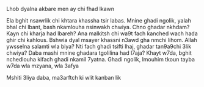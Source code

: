

Lhob dyalna akbare men ay chi fhad lkawn


Ela bghit nsawrlik chi khtara khassha tsir labas. Mnine ghadi ngolik, yalah bhal chi lbant, bash nkamlouha nsinwakh chwiya. Chno ghadar nkhdam? Kayn chi kharja had lbareh? Ana malkitsh chi wa9t fach kanched wach hada ghir chi kahlous. Bshwia dyal msayer khassni n3awd gha nmchi lihom. Allah ywsselna salamti wla biya? Nti fach ghadi tsifti lhaj, ghadar tan9a9chi 3lik chwiya? Daba mashi mnine ghadara tgolilina had l7aja? Khayt w7da, bghit nchedlouha kifach ghadi nkamil 7yatna. Ghadi ngolik, lmouhim tkoun tayba w7da wla mzyana, wla 3afya


Mshiti 3liya daba, ma3arftch ki wlit kanban lik